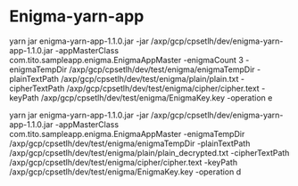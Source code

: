 Enigma-yarn-app
===============
yarn jar enigma-yarn-app-1.1.0.jar -jar /axp/gcp/cpsetlh/dev/enigma-yarn-app-1.1.0.jar -appMasterClass  com.tito.sampleapp.enigma.EnigmaAppMaster -enigmaCount 3 -enigmaTempDir /axp/gcp/cpsetlh/dev/test/enigma/enigmaTempDir -plainTextPath  /axp/gcp/cpsetlh/dev/test/enigma/plain/plain.txt -cipherTextPath /axp/gcp/cpsetlh/dev/test/enigma/cipher/cipher.text -keyPath /axp/gcp/cpsetlh/dev/test/enigma/EnigmaKey.key  -operation e


yarn jar enigma-yarn-app-1.1.0.jar -jar /axp/gcp/cpsetlh/dev/enigma-yarn-app-1.1.0.jar -appMasterClass  com.tito.sampleapp.enigma.EnigmaAppMaster -enigmaTempDir /axp/gcp/cpsetlh/dev/test/enigma/enigmaTempDir -plainTextPath  /axp/gcp/cpsetlh/dev/test/enigma/plain/plain_decrypted.txt -cipherTextPath /axp/gcp/cpsetlh/dev/test/enigma/cipher/cipher.text  -keyPath /axp/gcp/cpsetlh/dev/test/enigma/EnigmaKey.key -operation d